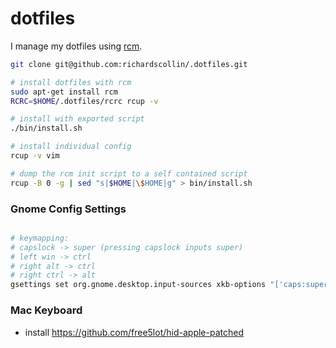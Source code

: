 # dotfiles

I manage my dotfiles using [rcm](http://thoughtbot.github.io/rcm/).

```bash
git clone git@github.com:richardscollin/.dotfiles.git

# install dotfiles with rcm
sudo apt-get install rcm
RCRC=$HOME/.dotfiles/rcrc rcup -v

# install with exported script
./bin/install.sh

# install individual config
rcup -v vim

# dump the rcm init script to a self contained script
rcup -B 0 -g | sed "s|$HOME|\$HOME|g" > bin/install.sh
```

### Gnome Config Settings

```bash

# keymapping:
# capslock -> super (pressing capslock inputs super)
# left win -> ctrl
# right alt -> ctrl
# right ctrl -> alt
gsettings set org.gnome.desktop.input-sources xkb-options "['caps:super', 'ctrl:rctrl_ralt', 'ctrl:ralt_rctrl', 'altwin:ctrl_win']"
```

### Mac Keyboard

- install <https://github.com/free5lot/hid-apple-patched>
